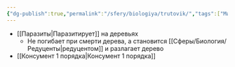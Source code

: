 ```yaml
---
{"dg-publish":true,"permalink":"/sfery/biologiya/trutovik/","tags":["Микология"]}
---
```


- [[Паразиты\|Паразитирует]] на деревьях
	- Не погибает при смерти дерева, а становится [[Сферы/Биология/Редуценты\|редуцентом]] и разлагает дерево
- [[Консумент 1 порядка\|Консумент 1 порядка]]